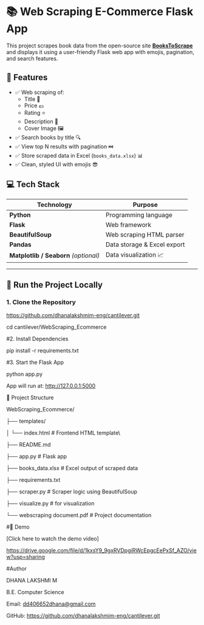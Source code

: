 # 📚 Web Scraping E-Commerce Flask App

This project scrapes book data from the open-source site **[BooksToScrape](https://books.toscrape.com/)** and displays it using a user-friendly Flask web app with emojis, pagination, and search features.


## 🌟 Features

- ✅ Web scraping of:
  - Title 📖
  - Price 💷
  - Rating ⭐
  - Description 📝
  - Cover Image 🖼️
- ✅ Search books by title 🔍
- ✅ View top N results with pagination ⏭️
- ✅ Store scraped data in Excel (`books_data.xlsx`) 📊
- ✅ Clean, styled UI with emojis 😎


## 💻 Tech Stack

| Technology    | Purpose                         |
|---------------|----------------------------------|
| **Python**    | Programming language             |
| **Flask**     | Web framework                    |
| **BeautifulSoup** | Web scraping HTML parser   |
| **Pandas**    | Data storage & Excel export      |
| **Matplotlib / Seaborn** *(optional)* | Data visualization 📈 |

---

## 🚀 Run the Project Locally

### 1. Clone the Repository

https://github.com/dhanalakshmim-eng/cantilever.git

cd cantilever/WebScraping_Ecommerce

#2. Install Dependencies


pip install -r requirements.txt

#3. Start the Flask App

python app.py

App will run at: http://127.0.0.1:5000

📁 Project Structure


WebScraping_Ecommerce/

├── templates/

│   └── index.html          # Frontend HTML template\

├── README.md

├── app.py                  # Flask app

├── books_data.xlsx         # Excel output of scraped data

├── requirements.txt

├── scraper.py              # Scraper logic using BeautifulSoup

├── visualize.py            # for visualization

└── webscraping document.pdf               # Project documentation


#🎥 Demo

[Click here to watch the demo video]

https://drive.google.com/file/d/1kxsY9_9gxRVDpgiRWcEpgcEePxSf_AZO/view?usp=sharing

#Author

DHANA LAKSHMI M

 B.E. Computer Science
 
 Email: dd406652dhana@gmail.com 
 
GitHub: https://github.com/dhanalakshmim-eng/cantilever.git
